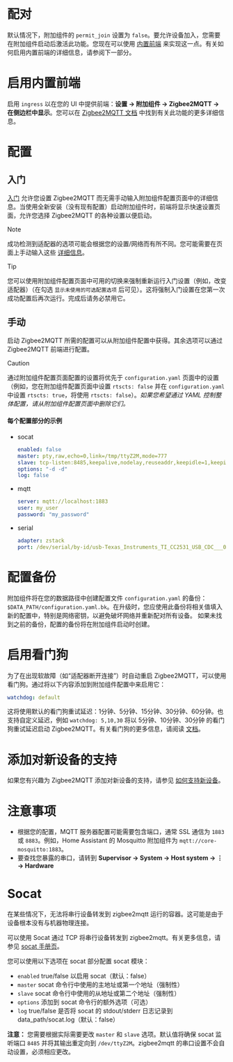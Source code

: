 # 配对

默认情况下，附加组件的 `permit_join` 设置为 `false`。要允许设备加入，您需要在附加组件启动后激活此功能。您现在可以使用 [内置前端](https://www.zigbee2mqtt.io/information/frontend.html) 来实现这一点。有关如何启用内置前端的详细信息，请参阅下一部分。

# 启用内置前端

启用 `ingress` 以在您的 UI 中提供前端：**设置 → 附加组件 → Zigbee2MQTT → 在侧边栏中显示**。您可以在 [Zigbee2MQTT 文档](https://www.zigbee2mqtt.io/information/frontend.html) 中找到有关此功能的更多详细信息。

# 配置

## 入门

[入门](https://www.zigbee2mqtt.io/guide/getting-started/#onboarding) 允许您设置 Zigbee2MQTT 而无需手动输入附加组件配置页面中的详细信息。当使用全新安装（没有现有配置）启动附加组件时，前端将显示快速设置页面，允许您选择 Zigbee2MQTT 的各种设置以便启动。

> [!NOTE]
> 成功检测到适配器的选项可能会根据您的设置/网络而有所不同。您可能需要在页面上手动输入这些 [详细信息](https://www.zigbee2mqtt.io/guide/configuration/adapter-settings.html#basic-configuration)。

> [!TIP]
> 您可以使用附加组件配置页面中可用的切换来强制重新运行入门设置（例如，改变适配器）（在勾选 `显示未使用的可选配置选项` 后可见）。这将强制入门设置在您第一次成功配置后再次运行。完成后请务必禁用它。

## 手动

启动 Zigbee2MQTT 所需的配置可以从附加组件配置中获得。其余选项可以通过 Zigbee2MQTT 前端进行配置。

> [!CAUTION]
> 通过附加组件配置页面配置的设置将优先于 `configuration.yaml` 页面中的设置（例如，您在附加组件配置页面中设置 `rtscts: false` 并在 `configuration.yaml` 中设置 `rtscts: true`，将使用 `rtscts: false`）。_如果您希望通过 YAML 控制整体配置，请从附加组件配置页面中删除它们。_

#### 每个配置部分的示例

- socat
  ```yaml
  enabled: false
  master: pty,raw,echo=0,link=/tmp/ttyZ2M,mode=777
  slave: tcp-listen:8485,keepalive,nodelay,reuseaddr,keepidle=1,keepintvl=1,keepcnt=5
  options: "-d -d"
  log: false
  ```
- mqtt
  ```yaml
  server: mqtt://localhost:1883
  user: my_user
  password: "my_password"
  ```
- serial
  ```yaml
  adapter: zstack
  port: /dev/serial/by-id/usb-Texas_Instruments_TI_CC2531_USB_CDC___0X00124B0018ED3DDF-if00
  ```

# 配置备份

附加组件将在您的数据路径中创建配置文件 `configuration.yaml` 的备份：`$DATA_PATH/configuration.yaml.bk`。在升级时，您应使用此备份将相关值填入新的配置中，特别是网络密钥，以避免破坏网络并重新配对所有设备。
如果未找到之前的备份，配置的备份将在附加组件启动时创建。

# 启用看门狗

为了在出现软故障（如“适配器断开连接”）时自动重启 Zigbee2MQTT，可以使用看门狗。通过将以下内容添加到附加组件配置中来启用它：

```yaml
watchdog: default
```

这将使用默认的看门狗重试延迟：1分钟、5分钟、15分钟、30分钟、60分钟。也支持自定义延迟，例如 `watchdog: 5,10,30` 将以 5分钟、10分钟、30分钟 的看门狗重试延迟启动 Zigbee2MQTT。有关看门狗的更多信息，请阅读 [文档](https://www.zigbee2mqtt.io/guide/installation/15_watchdog.html)。

# 添加对新设备的支持

如果您有兴趣为 Zigbee2MQTT 添加对新设备的支持，请参见 [如何支持新设备](https://www.zigbee2mqtt.io/how_tos/how_to_support_new_devices.html)。

# 注意事项

- 根据您的配置，MQTT 服务器配置可能需要包含端口，通常 SSL 通信为 `1883` 或 `8883`。例如，Home Assistant 的 Mosquitto 附加组件为 `mqtt://core-mosquitto:1883`。
- 要查找您暴露的串口，请转到 **Supervisor → System → Host system → ⋮ → Hardware**

# Socat

在某些情况下，无法将串行设备转发到 zigbee2mqtt 运行的容器。这可能是由于设备根本没有与机器物理连接。

可以使用 Socat 通过 TCP 将串行设备转发到 zigbee2mqtt。有关更多信息，请参见 [socat 手册页](https://linux.die.net/man/1/socat)。

您可以使用以下选项在 socat 部分配置 socat 模块：

- `enabled` true/false 以启用 socat（默认：false）
- `master` socat 命令行中使用的主地址或第一个地址（强制性）
- `slave` socat 命令行中使用的从地址或第二个地址（强制性）
- `options` 添加到 socat 命令行的额外选项（可选）
- `log` true/false 是否将 socat 的 stdout/stderr 日志记录到 data_path/socat.log（默认：false）

**注意：** 您需要根据实际需要更改 `master` 和 `slave` 选项。默认值将确保 socat 监听端口 `8485` 并将其输出重定向到 `/dev/ttyZ2M`。zigbee2mqtt 的串口设置不会自动设置，必须相应更改。